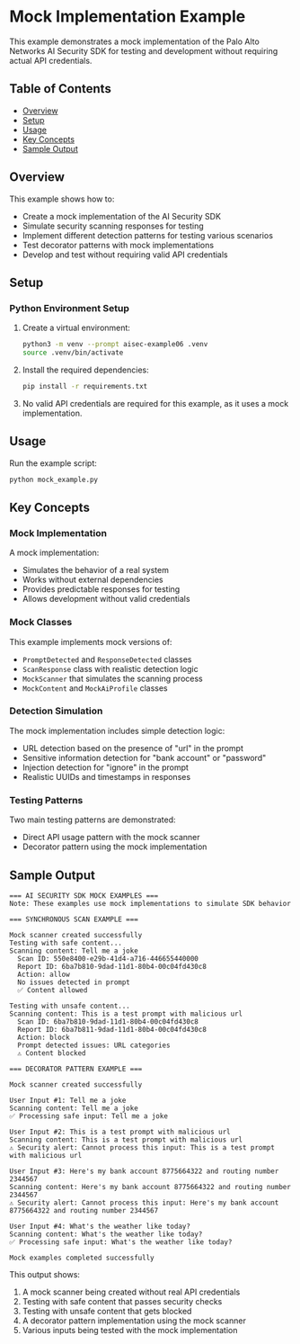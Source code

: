 # Mock Implementation Example

This example demonstrates a mock implementation of the Palo Alto Networks AI Security SDK for testing and development without requiring actual API credentials.

## Table of Contents

- [Overview](#overview)
- [Setup](#setup)
- [Usage](#usage)
- [Key Concepts](#key-concepts)
- [Sample Output](#sample-output)

## Overview

This example shows how to:
- Create a mock implementation of the AI Security SDK
- Simulate security scanning responses for testing
- Implement different detection patterns for testing various scenarios
- Test decorator patterns with mock implementations
- Develop and test without requiring valid API credentials

## Setup

### Python Environment Setup

1. Create a virtual environment:
   ```bash
   python3 -m venv --prompt aisec-example06 .venv
   source .venv/bin/activate
   ```

2. Install the required dependencies:
   ```bash
   pip install -r requirements.txt
   ```

3. No valid API credentials are required for this example, as it uses a mock implementation.

## Usage

Run the example script:

```bash
python mock_example.py
```

## Key Concepts

### Mock Implementation

A mock implementation:
- Simulates the behavior of a real system
- Works without external dependencies
- Provides predictable responses for testing
- Allows development without valid credentials

### Mock Classes

This example implements mock versions of:
- `PromptDetected` and `ResponseDetected` classes
- `ScanResponse` class with realistic detection logic
- `MockScanner` that simulates the scanning process
- `MockContent` and `MockAiProfile` classes

### Detection Simulation

The mock implementation includes simple detection logic:
- URL detection based on the presence of "url" in the prompt
- Sensitive information detection for "bank account" or "password"
- Injection detection for "ignore" in the prompt
- Realistic UUIDs and timestamps in responses

### Testing Patterns

Two main testing patterns are demonstrated:
- Direct API usage pattern with the mock scanner
- Decorator pattern using the mock implementation

## Sample Output

```
=== AI SECURITY SDK MOCK EXAMPLES ===
Note: These examples use mock implementations to simulate SDK behavior

=== SYNCHRONOUS SCAN EXAMPLE ===

Mock scanner created successfully
Testing with safe content...
Scanning content: Tell me a joke
  Scan ID: 550e8400-e29b-41d4-a716-446655440000
  Report ID: 6ba7b810-9dad-11d1-80b4-00c04fd430c8
  Action: allow
  No issues detected in prompt
  ✅ Content allowed

Testing with unsafe content...
Scanning content: This is a test prompt with malicious url
  Scan ID: 6ba7b810-9dad-11d1-80b4-00c04fd430c8
  Report ID: 6ba7b811-9dad-11d1-80b4-00c04fd430c8
  Action: block
  Prompt detected issues: URL categories
  ⚠️ Content blocked

=== DECORATOR PATTERN EXAMPLE ===

Mock scanner created successfully

User Input #1: Tell me a joke
Scanning content: Tell me a joke
✅ Processing safe input: Tell me a joke

User Input #2: This is a test prompt with malicious url
Scanning content: This is a test prompt with malicious url
⚠️ Security alert: Cannot process this input: This is a test prompt with malicious url

User Input #3: Here's my bank account 8775664322 and routing number 2344567
Scanning content: Here's my bank account 8775664322 and routing number 2344567
⚠️ Security alert: Cannot process this input: Here's my bank account 8775664322 and routing number 2344567

User Input #4: What's the weather like today?
Scanning content: What's the weather like today?
✅ Processing safe input: What's the weather like today?

Mock examples completed successfully
```

This output shows:
1. A mock scanner being created without real API credentials
2. Testing with safe content that passes security checks
3. Testing with unsafe content that gets blocked
4. A decorator pattern implementation using the mock scanner
5. Various inputs being tested with the mock implementation